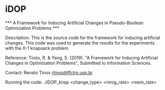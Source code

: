 # iDOP
*** A Framework for Inducing Artificial Changes in Pseudo-Boolean Optimization Problems ***

Description: This is the source code for the framework for inducing artificial changes. 
This code was used to generate the results for the experiments with the 0-1 knapsack problem.

Reference:  Tinós, R. & Yang, S. (2019). "A Framework for Inducing Artificial Changes in Optimization Problems", Submitted to Information Sciences.	

Contact: Renato Tinos <rtinos@ffclrp.usp.br>

Running the code: ./iDOP_knap <tau> <rho> <change_type> <rimig_rate> <mem_rate> <N>

